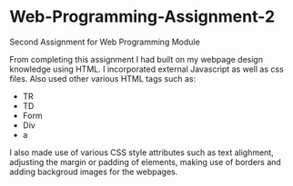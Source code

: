 # Web-Programming-Assignment-2
Second Assignment for Web Programming Module

From completing this assignment I had built on my webpage design knowledge using HTML. I incorporated external Javascript  as well as  css files. Also used other various HTML tags such as:
  - TR
  - TD
  - Form
  - Div
  - a
 
 I also made use of various CSS style attributes such as text alighment,  adjusting the margin or padding of elements, making use of borders and adding backgroud images for the webpages.

